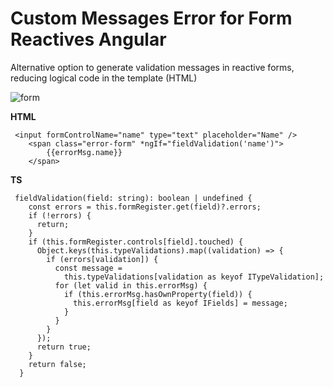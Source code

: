 # Custom Messages Error for Form Reactives Angular

Alternative option to generate validation messages in reactive forms, reducing logical code in the template (HTML)

![form](https://user-images.githubusercontent.com/81374082/170858622-1f3fa4d6-6bc3-40a2-adac-6f9eeac39615.gif)

**HTML**
```
 <input formControlName="name" type="text" placeholder="Name" />
    <span class="error-form" *ngIf="fieldValidation('name')">
        {{errorMsg.name}}
    </span>
```
**TS**
```
 fieldValidation(field: string): boolean | undefined {
    const errors = this.formRegister.get(field)?.errors;
    if (!errors) {
      return;
    }
    if (this.formRegister.controls[field].touched) {
      Object.keys(this.typeValidations).map((validation) => {
        if (errors[validation]) {
          const message =
            this.typeValidations[validation as keyof ITypeValidation];
          for (let valid in this.errorMsg) {
            if (this.errorMsg.hasOwnProperty(field)) {
              this.errorMsg[field as keyof IFields] = message;
            }
          }
        }
      });
      return true;
    }
    return false;
  }
```

